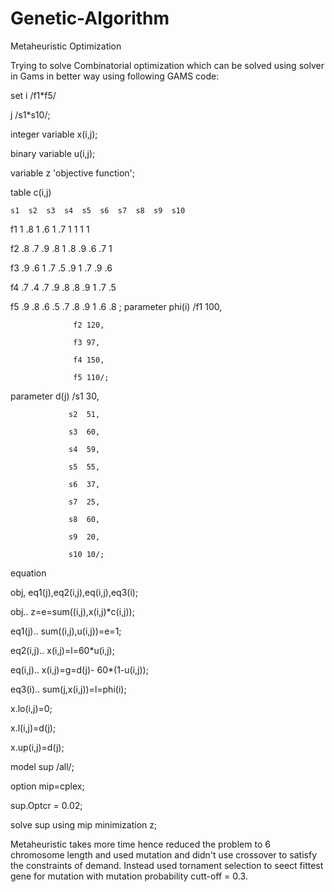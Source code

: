 # Genetic-Algorithm
Metaheuristic Optimization

Trying to solve Combinatorial optimization which can be solved using solver in Gams in better way using following GAMS code:


set
i /f1*f5/

j /s1*s10/;


integer variable
x(i,j);

binary variable
u(i,j);


variable
z 'objective function';

table c(i,j)

    s1  s2  s3  s4  s5  s6  s7  s8  s9  s10
    
f1  1   .8  1   .6   1  .7  1   1   1   1

f2  .8  .7  .9  .8  1   .8  .9  .6  .7  1

f3  .9  .6  1   .7  .5  .9  1   .7  .9  .6

f4  .7  .4  .7  .9  .8  .8  .9  1   .7  .5 

f5  .9  .8  .6  .5  .7  .8  .9  1   .6  .8
;
parameter phi(i) /f1 100,

                  f2 120,
                  
                  f3 97,
                  
                  f4 150,
                  
                  f5 110/;
                  
parameter d(j)  /s1  30,

                 s2  51,
                 
                 s3  60,
                 
                 s4  59,
                 
                 s5  55,
                 
                 s6  37,
                 
                 s7  25,
                 
                 s8  60,
                 
                 s9  20,
                 
                 s10 10/;
                 

equation 

obj, eq1(j),eq2(i,j),eq(i,j),eq3(i);


obj.. z=e=sum((i,j),x(i,j)*c(i,j));

eq1(j).. sum((i,j),u(i,j))=e=1;

eq2(i,j).. x(i,j)=l=60*u(i,j);

eq(i,j).. x(i,j)=g=d(j)- 60*(1-u(i,j));

eq3(i)..  sum(j,x(i,j))=l=phi(i);



x.lo(i,j)=0;

x.l(i,j)=d(j);

x.up(i,j)=d(j);

model sup /all/;

option mip=cplex;

sup.Optcr = 0.02;


solve sup using mip minimization z;


Metaheuristic takes more time hence reduced the problem to 6 chromosome length and used mutation and didn't use crossover to satisfy the constraints of demand. Instead used tornament selection to seect fittest gene for mutation with mutation probability cutt-off = 0.3.
